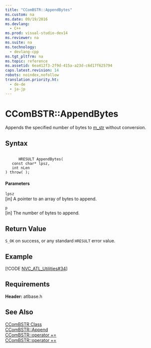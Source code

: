 ```yaml
---
title: "CComBSTR::AppendBytes"
ms.custom: na
ms.date: 09/19/2016
ms.devlang: 
  - C++
ms.prod: visual-studio-dev14
ms.reviewer: na
ms.suite: na
ms.technology: 
  - devlang-cpp
ms.tgt_pltfrm: na
ms.topic: reference
ms.assetid: 6ea412f3-2f9d-415a-a23d-c6d17f625794
caps.latest.revision: 14
robots: noindex,nofollow
translation.priority.ht: 
  - de-de
  - ja-jp
---
```

# CComBSTR::AppendBytes
Appends the specified number of bytes to [m_str](../vs140/CComBSTR--m_str.md) without conversion.  
  
## Syntax  
  
```  
  
      HRESULT AppendBytes(  
   const char* lpsz,  
   int nLen  
) throw( );  
```  
  
#### Parameters  
 `lpsz`  
 [in] A pointer to an array of bytes to append.  
  
 `p`  
 [in] The number of bytes to append.  
  
## Return Value  
 `S_OK` on success, or any standard `HRESULT` error value.  
  
## Example  
 [!CODE [NVC_ATL_Utilities#34](../CodeSnippet/VS_Snippets_Cpp/NVC_ATL_Utilities#34)]  
  
## Requirements  
 **Header:** atlbase.h  
  
## See Also  
 [CComBSTR Class](../vs140/CComBSTR-Class.md)   
 [CComBSTR::Append](../vs140/CComBSTR--Append.md)   
 [CComBSTR::operator +=](../vs140/CComBSTR--operator--=.md)   
 [CComBSTR::operator +=](../vs140/CComBSTR--operator--=.md)